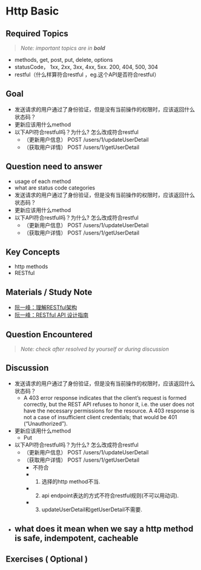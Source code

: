 # **Http Basic**

## **Required Topics**

>*Note: important topics are in **bold***

- methods, get, post, put, delete, options 
- statusCode， 1xx, 2xx, 3xx, 4xx, 5xx. 200, 404, 500, 304 
- restful（什么样算符合restful ，eg.这个API是否符合restful） 

## **Goal**
- 发送请求的用户通过了身份验证，但是没有当前操作的权限时，应该返回什么状态码？
- 更新应该用什么method
- 以下API符合restful吗？为什么? 怎么改成符合restful
  - （更新用户信息） POST /users/1/updateUserDetail 
  - （获取用户详情） POST /users/1/getUserDetail

## **Question need to answer**

- usage of each method
- what are status code categories
- 发送请求的用户通过了身份验证，但是没有当前操作的权限时，应该返回什么状态码？
- 更新应该用什么method
- 以下API符合restful吗？为什么? 怎么改成符合restful
  - （更新用户信息） POST /users/1/updateUserDetail 
  - （获取用户详情） POST /users/1/getUserDetail

## **Key Concepts**

- http methods
- RESTful

## **Materials / Study Note**

- [阮一峰：理解RESTful架构](http://www.ruanyifeng.com/blog/2011/09/restful.html)
- [阮一峰：RESTful API 设计指南](http://www.ruanyifeng.com/blog/2014/05/restful_api.html)


## **Question Encountered**

>*Note: check after resolved by yourself or during discussion*


## **Discussion**

- 发送请求的用户通过了身份验证，但是没有当前操作的权限时，应该返回什么状态码？
  - A 403 error response indicates that the client’s request is formed correctly, but the REST API refuses to honor it, i.e. the user does not have the necessary permissions for the resource. A 403 response is not a case of insufficient client credentials; that would be 401 (“Unauthorized”).
- 更新应该用什么method
  - Put
- 以下API符合restful吗？为什么? 怎么改成符合restful
  - （更新用户信息） POST /users/1/updateUserDetail 
  - （获取用户详情） POST /users/1/getUserDetail
    - 不符合
    - 1. 选择的http method不当.
    - 2. api endpoint表达的方式不符合restful规则(不可以用动词).
    - 3. updateUserDetail和getUserDetail不需要.
- what does it mean when we say a http method is safe, indempotent, cacheable
  - 



## **Exercises** ( Optional )
